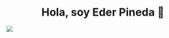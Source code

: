 <div align="center">
<h1 align="center">Hola, soy Eder Pineda 👋</h1>
</div>
<img src="https://i.imgur.com/weNbhGZ.png">
